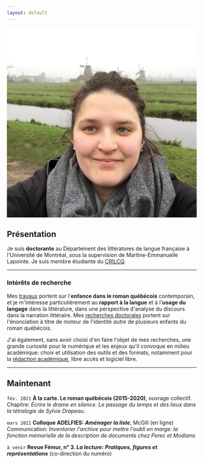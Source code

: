 ```yaml
---
layout: default
---
```


<img class="profile-picture" src="emilie.jpg" alt="Emilie Drouin">

## Présentation
Je suis **doctorante** au Département des littératures de langue française à l'Université de Montréal, sous la supervision de Martine-Emmanuelle Lapointe. Je suis membre étudiante du [CRILCQ](http://www.crilcq.org/accueil/).

---

### Intérêts de recherche
Mes [travaux](cv.md) portent sur l'**enfance dans le roman québécois** contemporain, et je m'intéresse particulièrement au **rapport à la langue** et à l'**usage du langage** dans la littérature, dans une perspective d'analyse du discours dans la narration littéraire. Mes [recherches doctorales](these.md) portent sur l'énonciation à titre de moteur de l'identité *autre* de plusieurs enfants du roman québécois.


J'ai également, sans avoir choisi d'en faire l'objet de mes recherches, une grande curiosité pour le numérique et les enjeux qu'il convoque en milieu académique: choix et utilisation des outils et des formats, notamment pour la [rédaction académique](https://github.com/emidrouin/memoire), libre accès et logiciel libre.

---

## Maintenant

`fév. 2021`
**À la carte. Le roman québécois (2015-2020)**, ouvrage collectif.  
Chapitre: *Écrire le drame en silence. Le passage du temps et des lieux dans la tétralogie de Sylvie Drapeau*.  

`mars 2021`
**Colloque ADELFIES: *Aménager la liste***, McGill (en ligne)
Communication: *Inventorier l'archive pour mettre l'oubli en marge: la fonction mémorielle de la description de documents chez Perec et Modiano*  

`à venir`
**Revue Fémur, n° 3. *La lecture: Pratiques, figures et représentations*** (co-direction du numéro)  